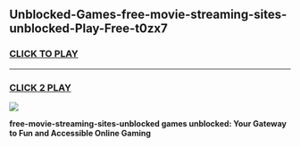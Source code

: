 
## Unblocked-Games-free-movie-streaming-sites-unblocked-Play-Free-t0zx7
<h3>
<a href="https://premium76.site?title=free-movie-streaming-sites-unblocked&ref=12A">CLICK TO PLAY</a></h3>
<hr>

<h3>
<a href="https://premium76.site?title=free-movie-streaming-sites-unblocked&ref=12A">CLICK 2 PLAY</a>
  
</h3>

<a href="https://premium76.site?title=free-movie-streaming-sites-unblocked&ref=12A"><img src="https://clearcache.store/games.png"></a>


**free-movie-streaming-sites-unblocked games unblocked: Your Gateway to Fun and Accessible Online Gaming**
